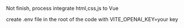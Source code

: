 Not finish, process integrate html,css,js to Vue

create .env file in the root of the code with VITE_OPENAI_KEY=your key
